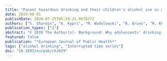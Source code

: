 ```yaml
---
title: "Parent hazardous drinking and their children's alcohol use in early and mid-adolescence: Prospective cohort study"
date: 2019-08-01
publishDate: 2020-07-25T05:29:21.067837Z
authors: ["S. Sharmin", "K. Kypri", "M. Wadolowski", "R. Bruno", "M. Khanam", "A. Aiken", "D. Hutchinson", "J.M. Najman", "T. Slade", "N. McBride", "J. Attia", "K. Palazzi", "C. Oldmeadow", "R.P. Mattick"]
publication_types: ["2"]
abstract: "© 2019 The Author(s). Background: Why adolescents' drinking is associated with their parents' drinking remains unclear. We examined associations in a prospective cohort study, adjusting for socio-demographic characteristics and family factors. Methods: We recruited 1927 children from grade 7 classes (mean age 13 years), and one of their parents, in three Australian states, contacted participants annually from 2010 to 2014, and analysed data from assessments at ages 13, 14, 15 and 16 years. We used the Alcohol Use Disorders Identification Test-Consumption (AUDIT-C) subscale to identify hazardous drinking in parents (score ≥5) and children (score ≥3) and constructed mixed-effect logistic regression models, accounting for clustering within school and adjusting for likely confounders. We evaluated the sensitivity of estimates by imputing missing values assuming the data were missing at random vs. missing not at random. Results: Parent hazardous drinking predicted mid-adolescent hazardous drinking, e.g. 15 years olds whose parents [adjusted odds ratio (aOR) 2.00; 95% confidence interval 1.51-2.64] or parents' partners (aOR 1.94; 1.48-2.55) were hazardous drinkers had higher odds of being hazardous drinkers at age 16. The magnitude of univariate associations changed little after adjusting for covariates, and sensitivity analyses confirmed the robustness of the association, across a wide range of assumptions about the missing data. Conclusions: The associations between parents' and their adolescent children's hazardous drinking are unlikely to be due to confounding by socio-demographic and family factors. Parents should be encouraged, and supported by public policy, to reduce their own alcohol consumption in order to reduce their children's risk of becoming hazardous drinkers."
featured: false
publication: "*European Journal of Public Health*"
tags: ["alcohol drinking", "Interrupted time series"]
doi: "10.1093/eurpub/ckz029"
---
```



